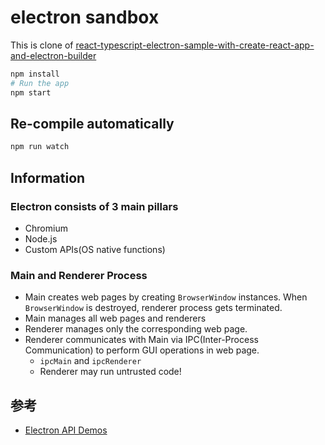 # electron sandbox

This is clone of [react-typescript-electron-sample-with-create-react-app-and-electron-builder](https://github.com/yhirose/react-typescript-electron-sample-with-create-react-app-and-electron-builder)

```bash
npm install
# Run the app
npm start
```

## Re-compile automatically

```bash
npm run watch
```

## Information
### Electron consists of 3 main pillars
- Chromium
- Node.js
- Custom APIs(OS native functions)

### Main and Renderer Process
- Main creates web pages by creating `BrowserWindow` instances. When `BrowserWindow` is destroyed, renderer process gets terminated.
- Main manages all web pages and renderers
- Renderer manages only the corresponding web page.
- Renderer communicates with Main via IPC(Inter-Process Communication) to perform GUI operations in web page.
  - `ipcMain` and `ipcRenderer`
  - Renderer may run untrusted code!

## 参考
- [Electron API Demos](http://electron.atom.io/#get-started)
